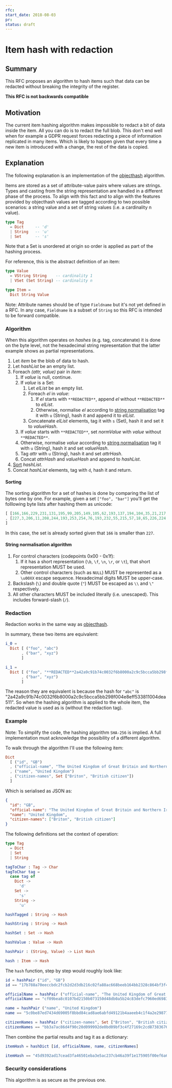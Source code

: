 ```yaml
---
rfc:
start_date: 2018-08-03
pr:
status: draft
---
```


# Item hash with redaction

## Summary

This RFC proposes an algorithm to hash items such that data can be redacted
without breaking the integrity of the register.

**This RFC is not backwards compatible**


## Motivation

The current item hashing algorithm makes impossible to redact a bit of data
inside the item. All you can do is to redact the full blob. This don't end
well when for example a GDPR request forces redacting a piece of information
replicated in many items. Which is likely to happen given that every time a
new item is introduced with a change, the rest of the data is copied.

## Explanation

The following explanation is an implementation of the [objecthash](https://github.com/benlaurie/objecthash)
algorithm.

Items are stored as a set of attribute-value pairs where values are strings.
Types and casting from the string representation are handled in a different
phase of the process. To align with this fact and to align with the features
provided by objecthash values are tagged according to two possible scenarios:
a string value and a set of string values (i.e. a cardinality n value).

```elm
type Tag
  = Dict     -- 'd'
  | String   -- 'u'
  | Set      -- 's'
```

Note that a Set is unordered at origin so order is applied as part of the
hashing process.


For reference, this is the abstract definition of an item:

```elm
type Value
  = VString String    -- cardinality 1
  | VSet (Set String) -- cardinality n

type Item =
  Dict String Value
```

Note: Attribute names should be of type `Fieldname` but it's not yet defined
in a RFC. In any case, `Fieldname` is a subset of `String` so this RFC is
intended to be forward compatible.

### Algorithm

When this algorithm operates on _hashes_ (e.g. tag, concatenate) it is done on
the byte level, not the hexadecimal string representation that the latter
example shows as partial representations.

1. Let _item_ be the blob of data to hash.
2. Let _hashList_ be an empty list.
2. Foreach _(attr, value)_ pair in _item_:
   1. If _value_ is null, continue.
   2. If _value_ is a Set:
      1. Let _elList_ be an empty list.
      2. Foreach _el_ in _value_:
         1. If _el_ starts with `**REDACTED**`, append _el_ without `**REDACTED**`
            to _elList_.
         2. Otherwise, normalise _el_ according to [string normalisation](#string-normalisation-algorithm)
            tag it with `u` (String), hash it and append it to _elList_.
      3. Concatenate _elList_ elements, tag it with `s` (Set), hash it and set
         it to _valueHash_.
   3. If _value_ starts with `**REDACTED**`, set _normValue_ with _value_
      without `**REDACTED**`.
   4. Otherwise, normalise _value_ according to [string normalisation](#string-normalisation-algorithm)
      tag it with `u` (String), hash it and set _valueHash_.
   5. Tag _attr_ with `u` (String), hash it and set _attrHash_.
   6. Concat _attrHash_ and _valueHash_ and append to _hashList_.
3. [Sort](#sorting) _hashList_.
4. Concat _hashList_ elements, tag with `d`, hash it and return.


#### Sorting

The sorting algorithm for a set of hashes is done by comparing the list of
bytes one by one. For example, given a set `["foo", "bar"]` you'll get the
folllowing byte lists after hashing them as unicode:

 ```elm
[ [166,166,229,231,131,195,99,205,149,105,62,193,137,194,104,35,21,217,86,134,147,151,115,134,121,181,99,5,242,9,80,56]
, [227,3,206,11,208,244,193,253,254,76,193,232,55,215,57,18,65,226,224,71,223,16,250,97,1,115,61,193,32,103,93,254]
]
```

 In this case, the set is already sorted given that `166` is smaller than
`227`.


#### String normalisation algorithm

1. For control characters (codepoints 0x00 - 0x1f):
   1. If it has a short representation (`\b`, `\f`, `\n`, `\r`, or `\t`), that
      short representation MUST be used.
   2. Other control characters (such as `NULL`) MUST be represented as a
      `\u00XX` escape sequence. Hexadecimal digits MUST be upper-case.
2. Backslash (`\`) and double quote (`"`) MUST be escaped as `\\` and `\"`
   respectively.
3. All other characters MUST be included literally (i.e. unescaped). This
   includes forward-slash (`/`).


### Redaction

Redaction works in the same way as
[objecthash](https://github.com/benlaurie/objecthash/blob/d1e3d6079fc16f8f542183fb5b2fdc11d9f00866/README.md#L65).

In summary, these two items are equivalent:

```elm
i_0 =
  Dict [ ("foo", "abc")
       , ("bar", "xyz")
       ]

i_1 =
  Dict [ ("foo", "**REDACTED**2a42a9c91b74c0032f6b8000a2c9c5bcca5bb298f004e8eff533811004dea511")
       , ("bar", "xyz")
       ]
```

The reason they are equivalent is because the hash for `"abc"` is
"2a42a9c91b74c0032f6b8000a2c9c5bcca5bb298f004e8eff533811004dea511". So when
the hashing algorithm is applied to the whole item, the redacted value is used
as is (without the redaction tag).

### Example

Note: To simplify the code, the hashing algorithm `SHA-256` is implied. A full
implementation must acknowledge the possibility of a different algorithm.

To walk through the algorithm I'll use the following item:

```elm
Dict
  [ ("id", "GB")
  , ("official-name", "The United Kingdom of Great Britain and Northern Ireland")
  , ("name", "United Kingdom")
  , ("citizen-names", Set ["Briton", "British citizen"])
  ]
```

Which is serialised as JSON as:

```json
{
  "id": "GB",
  "official-name": "The United Kingdom of Great Britain and Northern Ireland",
  "name": "United Kingdom",
  "citizen-names": ["Briton", "British citizen"]
}
```

The following definitions set the context of operation:

```elm
type Tag
  = Dict
  | Set
  | String

tagToChar : Tag -> Char
tagToChar tag =
  case tag of
    Dict ->
      'd'
    Set ->
      's'
    String ->
      'u'
```

```elm
hashTagged : String -> Hash

hashString : String -> Hash

hashSet : Set -> Hash

hashValue : Value -> Hash

hashPair : (String, Value) -> List Hash
```

```elm
hash : Item -> Hash
```

The `hash` function, step by step would roughly look like:

```elm
id = hashPair ("id", "GB")
id == "17b788a70eeccbdc2fcb2d2d3db216c02fa88ac668beeb164bb2328c864bf3f4fff7021c7df4426be0f9a3c83f236eb6f85d159e624b010d65e6dde267889c21"

officialName = hashPair ("official-name", "The United Kingdom of Great Britain and Northern Ireland")
officialName == "cf09bea8c0107bd2150b073150d48db0a5b24c83defc7960ed698378d9f84b93bf1860175c77869938cf9f4b37edb00f2f387be7b361f9c2c4a2ac202c1ba2e5"

name = hashPair ("name", "United Kingdom")
name == "5c0be87ed7434d69005f8bbd84cad8ae6abfd49121b4aaeeb4c1f4a2e298771194099b1e0b9a1e673bafee513080197fa1980895ca27e091fdd4c54fab2bed24"

citizenNames = hashPair ("citizen-names", Set ["Briton", "British citizen"])
citizenNames == "bb3a7ac86d4f90c20d099992de0bd09bf3c4f27169c2cd873836762b01d5a2be16897987a6ee59d9ffdb456ed02df34a79b05346498d4360172568101ae157c1"
```

Then combine the partial results and tag it as a dictionary:

```elm
itemHash = hashDict [id, officialName, name, citizenNames]

itemHash == "45d9392ad17cead3fa46501eba3e5ac237cb46a39f1e175905f00ef6a6667257"
```

### Security considerations

This algorithm is as secure as the previous one.
